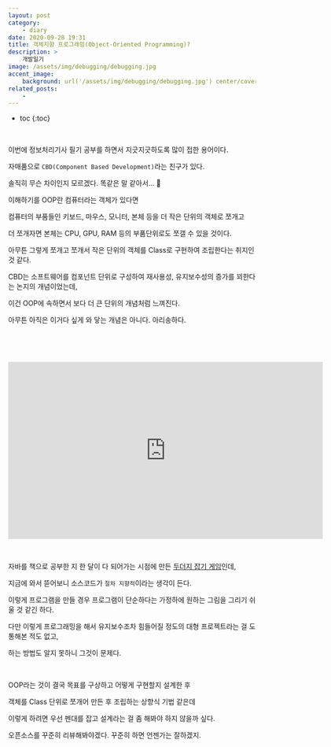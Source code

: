 ```yaml
---
layout: post
category:
    - diary
date: 2020-09-28 19:31
title: 객체지향 프로그래밍(Object-Oriented Programming)?
description: >
    개발일기
image: /assets/img/debugging/debugging.jpg
accent_image:
    background: url('/assets/img/debugging/debugging.jpg') center/cover
related_posts:
    -
---
```


* toc
{:toc}

&nbsp;  

이번에 정보처리기사 필기 공부를 하면서 지긋지긋하도록 많이 접한 용어이다.

자매품으로 `CBD(Component Based Development)`라는 친구가 있다.

솔직히 무슨 차이인지 모르겠다. 똑같은 말 같아서... 🤣

이해하기를 OOP란 컴퓨터라는 객체가 있다면 

컴퓨터의 부품들인 키보드, 마우스, 모니터, 본체 등을 더 작은 단위의 객체로 쪼개고

더 쪼개자면 본체는 CPU, GPU, RAM 등의 부품단위로도 쪼갤 수 있을 것이다. 

아무튼 그렇게 쪼개고 쪼개서 작은 단위의 객체를 Class로 구현하여 조립한다는 취지인 것 같다.

CBD는 소프트웨어를 컴포넌트 단위로 구성하여 재사용성, 유지보수성의 증가를 꾀한다는 논지의 개념이었는데,

이건 OOP에 속하면서 보다 더 큰 단위의 개념처럼 느껴진다. 

아무튼 아직은 이거다 싶게 와 닿는 개념은 아니다. 아리송하다.

&nbsp;  

&nbsp;  

<iframe src="https://player.vimeo.com/video/452591184" width="640" height="360" frameborder="0" allow="autoplay; fullscreen; picture-in-picture" allowfullscreen></iframe>

&nbsp;  

자바를 책으로 공부한 지 한 달이 다 되어가는 시점에 만든 [두더지 잡기 게임](/diary/2020-10-23-game-2/)인데, 

지금에 와서 뜯어보니 소스코드가 `절차 지향적`이라는 생각이 든다.

이렇게 프로그램을 만들 경우 프로그램이 단순하다는 가정하에 원하는 그림을 그리기 쉬울 것 같긴 하다. 

다만 이렇게 프로그래밍을 해서 유지보수조차 힘들어질 정도의 대형 프로젝트라는 걸 도통해본 적도 없고, 

하는 방법도 알지 못하니 그것이 문제다.

&nbsp;  

OOP라는 것이 결국 목표를 구상하고 어떻게 구현할지 설계한 후

객체를 Class 단위로 쪼개어 만든 후 조립하는 상향식 기법 같은데

이렇게 하려면 우선 펜대를 잡고 설계라는 걸 좀 해봐야 하지 않을까 싶다.

오픈소스를 꾸준히 리뷰해봐야겠다. 꾸준히 하면 언젠가는 잘하겠지.

&nbsp;  
